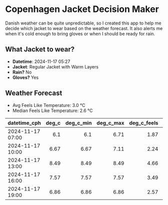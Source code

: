 
# Copenhagen Jacket Decision Maker

Danish weather can be quite unpredictable, so I created this app to help me decide which jacket to wear based on the weather forecast. 
It also alerts me when it's cold enough to bring gloves or when I should be ready for rain.

## What Jacket to wear?

- **Datetime**: 2024-11-17 05:27
- **Jacket**: Regular Jacket with Warm Layers
- **Rain?** No
- **Gloves?** Yes

## Weather Forecast
- Avg Feels Like Temperature: 3.0 °C
- Median Feels Like Temperature: 2.6 °C

| datetime_cph     |   deg_c |   deg_c_min |   deg_c_max |   deg_c_feels | weather   | wind   | rain   |
|:-----------------|--------:|------------:|------------:|--------------:|:----------|:-------|:-------|
| 2024-11-17 07:00 |    6.1  |        6.1  |        6.71 |          1.87 | Clouds    | High   | None   |
| 2024-11-17 10:00 |    6.67 |        6.67 |        7.11 |          2.24 | Clouds    | High   | None   |
| 2024-11-17 13:00 |    8.49 |        8.49 |        8.49 |          4.66 | Clouds    | High   | None   |
| 2024-11-17 16:00 |    7.57 |        7.57 |        7.57 |          3.49 | Clouds    | High   | None   |
| 2024-11-17 19:00 |    6.86 |        6.86 |        6.86 |          2.57 | Clouds    | High   | None   |
        